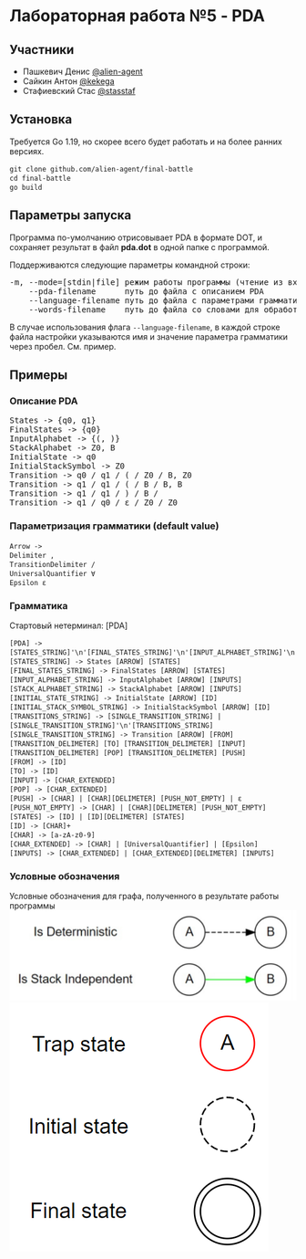 # Лабораторная работа №5 - PDA
## Участники
- Пашкевич Денис [@alien-agent](github.com/alien-agent)
- Сайкин Антон [@kekega](github.com/kekega)
- Стафиевский Стас [@stasstaf](github.com/stasstaf)

## Установка
Требуется Go 1.19, но скорее всего будет работать и на более ранних версиях.
```shell
git clone github.com/alien-agent/final-battle
cd final-battle
go build
```

## Параметры запуска
Программа по-умолчанию отрисовывает PDA в формате DOT, и сохраняет 
результат в файл **pda.dot** в одной папке с программой.

Поддерживаются следующие параметры командной строки:
<pre>
-m, --mode=[stdin|file] режим работы программы (чтение из входного потока или файла)
    --pda-filename      путь до файла с описанием PDA
    --language-filename путь до файла с параметрами грамматики (опционально)
    --words-filename    путь до файла со словами для обработки (обязательно для mode=="file")
</pre>
В случае использования флага `--language-filename`, в каждой строке файла настройки
указываются имя и значение параметра грамматики через пробел. См. пример.

## Примеры
### Описание PDA
<pre>
States -> {q0, q1}
FinalStates -> {q0}
InputAlphabet -> {(, )}
StackAlphabet -> Z0, B
InitialState -> q0
InitialStackSymbol -> Z0
Transition -> q0 / q1 / ( / Z0 / B, Z0
Transition -> q1 / q1 / ( / B / B, B
Transition -> q1 / q1 / ) / B /
Transition -> q1 / q0 / ε / Z0 / Z0
</pre>
### Параметризация грамматики (default value)
```
Arrow ->
Delimiter ,
TransitionDelimiter /
UniversalQuantifier ∀
Epsilon ε
```

### Грамматика

Стартовый нетерминал: [PDA]

```
[PDA] -> [STATES_STRING]'\n'[FINAL_STATES_STRING]'\n'[INPUT_ALPHABET_STRING]'\n'[STACK_ALPHABET_STRING]'\n'[INITIAL_STATE_STRING]'\n[INITIAL_STACK_SYMBOL_STRING]'\n'[TRANSITIONS_STRING]
[STATES_STRING] -> States [ARROW] [STATES]
[FINAL_STATES_STRING] -> FinalStates [ARROW] [STATES]
[INPUT_ALPHABET_STRING] -> InputAlphabet [ARROW] [INPUTS]
[STACK_ALPHABET_STRING] -> StackAlphabet [ARROW] [INPUTS]
[INITIAL_STATE_STRING] -> InitialState [ARROW] [ID]
[INITIAL_STACK_SYMBOL_STRING] -> InitialStackSymbol [ARROW] [ID]
[TRANSITIONS_STRING] -> [SINGLE_TRANSITION_STRING] | [SINGLE_TRANSITION_STRING]'\n'[TRANSITIONS_STRING]
[SINGLE_TRANSITION_STRING] -> Transition [ARROW] [FROM] [TRANSITION_DELIMETER] [TO] [TRANSITION_DELIMETER] [INPUT] [TRANSITION_DELIMETER] [POP] [TRANSITION_DELIMETER] [PUSH]
[FROM] -> [ID]
[TO] -> [ID]
[INPUT] -> [CHAR_EXTENDED]
[POP] -> [CHAR_EXTENDED]
[PUSH] -> [CHAR] | [CHAR][DELIMETER] [PUSH_NOT_EMPTY] | ε
[PUSH_NOT_EMPTY] -> [CHAR] | [CHAR][DELIMETER] [PUSH_NOT_EMPTY]
[STATES] -> [ID] | [ID][DELIMETER] [STATES]
[ID] -> [CHAR]+
[CHAR] -> [a-zA-z0-9]
[CHAR_EXTENDED] -> [CHAR] | [UniversalQuantifier] | [Epsilon]
[INPUTS] -> [CHAR_EXTENDED] | [CHAR_EXTENDED][DELIMETER] [INPUTS]
```

### Условные обозначения
Условные обозначения для графа, полученного в результате работы программы
![Alt text](Images/transitions_legend.png)![Alt text](Images/states_legend.png)
